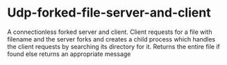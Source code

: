 # Udp-forked-file-server-and-client
A connectionless forked server and client. Client requests for a file with filename and the server forks and creates a child process which handles the client requests by searching its directory for it. Returns the entire file if found else returns an appropriate message
